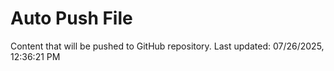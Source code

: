 # Auto Push File

Content that will be pushed to GitHub repository.
Last updated: 07/26/2025, 12:36:21 PM